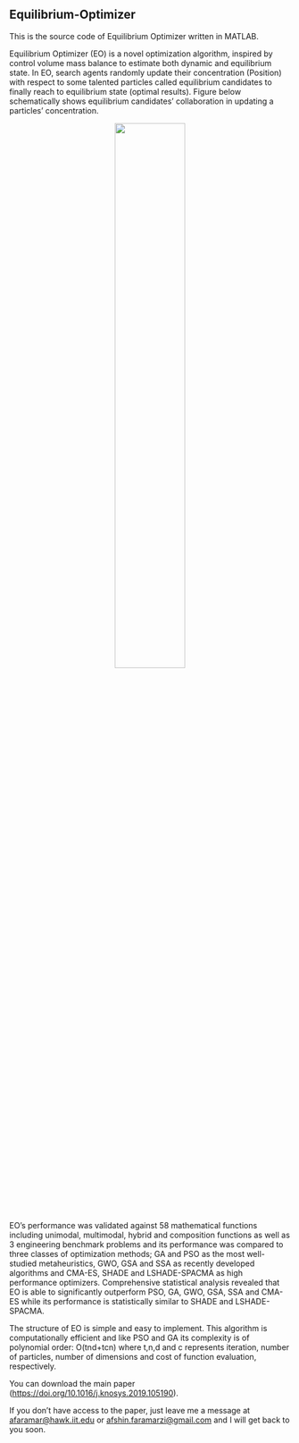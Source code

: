 ## Equilibrium-Optimizer
This is the source code of Equilibrium Optimizer written in MATLAB.

Equilibrium Optimizer (EO) is a novel optimization algorithm, inspired by control volume mass balance to estimate both dynamic and equilibrium state. In EO, search agents randomly update their concentration (Position) with respect to some talented particles called equilibrium candidates to finally reach to equilibrium state (optimal results). Figure below schematically shows equilibrium candidates’ collaboration in updating a particles’ concentration. 

<p align="center">
  <img src="https://raw.githubusercontent.com/afshinfaramarzi/Equilibrium-Optimizer/master/Image.PNG" width="50%"/>
</p>

EO’s performance was validated against 58 mathematical functions including unimodal, multimodal, hybrid and composition functions as well as 3 engineering benchmark problems and its performance was compared to three classes of optimization methods; GA and PSO as the most well-studied metaheuristics, GWO, GSA and SSA as recently developed algorithms and CMA-ES, SHADE and LSHADE-SPACMA as high performance optimizers. Comprehensive statistical analysis revealed that EO is able to significantly outperform PSO, GA, GWO, GSA, SSA and CMA-ES while its performance is statistically similar to SHADE and LSHADE-SPACMA.

The structure of EO is simple and easy to implement. This algorithm is computationally efficient and like PSO and GA its complexity is of polynomial order: O(tnd+tcn) where t,n,d and c represents iteration, number of particles, number of dimensions and cost of function evaluation, respectively.

You can download the main paper (https://doi.org/10.1016/j.knosys.2019.105190).

If you don’t have access to the paper, just leave me a message at afaramar@hawk.iit.edu or 
afshin.faramarzi@gmail.com and I will get back to you soon. 
